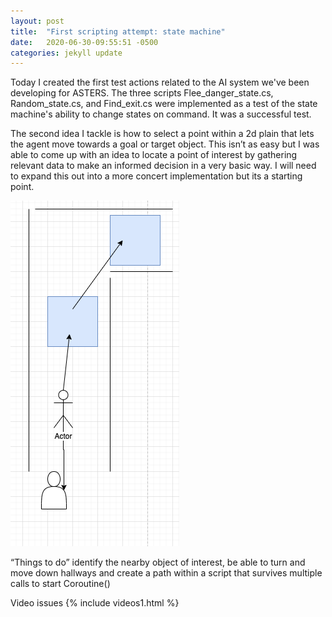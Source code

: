 ```yaml
---
layout: post
title:  "First scripting attempt: state machine"
date:   2020-06-30-09:55:51 -0500 
categories: jekyll update
---
```

Today I created the first test actions related to the AI system we've been developing for ASTERS. The three scripts Flee_danger_state.cs, Random_state.cs, and Find_exit.cs were implemented as a test of the state machine's ability to change states on command. It was a successful test. 

The second idea I tackle is how to select a point within a 2d plain that lets the agent move towards a goal or target object.
This isn’t as easy but I was able to come up with an idea to locate a point of interest by gathering relevant data to make an informed decision in a very basic way. I will need to expand this out into a more concert implementation but its a starting point. 

![Idea](/assets/Pathimage.PNG)

“Things to do” identify the nearby object of interest, be able to turn and move down hallways and create a path within a script that survives multiple calls to start Coroutine() 


Video issues 
{% include videos1.html %}
